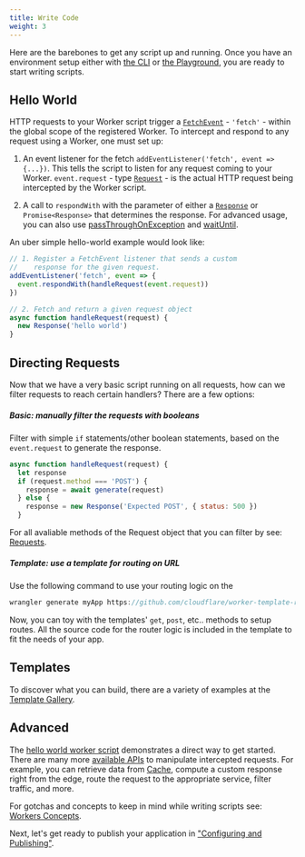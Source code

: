 ```yaml
---
title: Write Code
weight: 3
---
```


Here are the barebones to get any script up and running. Once you have an environment setup either with [the CLI](/quickstart/cli-setup) or [the Playground](/reference/tooling/playground), you are ready to start writing scripts.

## Hello World

HTTP requests to your Worker script trigger a [`FetchEvent`](/reference/runtime/apis/fetch/) - `'fetch'` - within the global scope of the registered Worker. To intercept and respond to any request using a Worker, one must set up:

1. An event listener for the fetch `addEventListener('fetch', event => {...})`. This tells the script to listen for any request coming to your Worker. `event.request` - type [`Request`](/reference/runtime/apis/fetch#request) - is the actual HTTP request being intercepted by the Worker script.

2. A call to `respondWith` with the parameter of either a [`Response`](/reference/runtime/apis/fetch/#response) or `Promise<Response>` that determines the response. For advanced usage, you can also use [passThroughOnException](/reference/runtime/apis/fetch-event#methods) and [waitUntil](/reference/runtime/apis/fetch-event#methods).

An uber simple hello-world example would look like:

```javascript
// 1. Register a FetchEvent listener that sends a custom
//    response for the given request.
addEventListener('fetch', event => {
  event.respondWith(handleRequest(event.request))
})

// 2. Fetch and return a given request object
async function handleRequest(request) {
  new Response('hello world')
}
```

## Directing Requests

Now that we have a very basic script running on all requests, how can we filter requests to reach certain handlers? There are a few options:

##### Basic: manually filter the requests with booleans

Filter with simple `if` statements/other boolean statements, based on the `event.request` to generate the response.

```javascript
async function handleRequest(request) {
  let response
  if (request.method === 'POST') {
    response = await generate(request)
  } else {
    response = new Response('Expected POST', { status: 500 })
  }
```

For all avaliable methods of the Request object that you can filter by see: [Requests](/reference/runtime/apis/fetch#request).

##### Template: use a template for routing on URL

Use the following command to use your routing logic on the

```javascript
wrangler generate myApp https://github.com/cloudflare/worker-template-router
```

Now, you can toy with the templates' `get`, `post`, etc.. methods to setup routes. All the source code for the router logic is included in the template to fit the needs of your app.

## Templates

To discover what you can build, there are a variety of examples at the [Template Gallery](/templates/).

## Advanced

The [hello world worker script](/quickstart/writing-code#hello-world) demonstrates a direct way to get started. There are many more [available APIs](/reference/runtime/apis) to manipulate intercepted requests. For example, you can retrieve data from [Cache](/reference/runtime/apis/cache), compute a custom response right from the edge, route the request to the appropriate service, filter traffic, and more.

For gotchas and concepts to keep in mind while writing scripts see: [Workers Concepts](/reference/workers-concepts).

Next, let's get ready to publish your application in ["Configuring and Publishing"](/quickstart/configuring-and-publishing).
